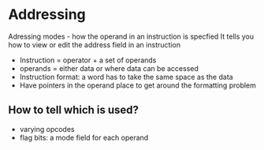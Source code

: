 # Addressing
Adressing modes - how the operand in an instruction is specfied
It tells you how to view or edit  the address field in an instruction

- Instruction = operator + a set of operands
- operands = either data or where data can be accessed
- Instruction format: a word has to take the same space as the data
- Have pointers in the operand place to get around the formatting problem

## How to tell which is used?
- varying opcodes
- flag bits: a mode field for each operand